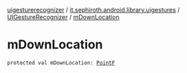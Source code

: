 [uigesturerecognizer](../../index.md) / [it.sephiroth.android.library.uigestures](../index.md) / [UIGestureRecognizer](index.md) / [mDownLocation](./m-down-location.md)

# mDownLocation

`protected val mDownLocation: `[`PointF`](https://developer.android.com/reference/android/graphics/PointF.html)